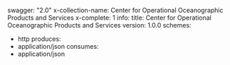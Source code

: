 swagger: "2.0"
x-collection-name: Center for Operational Oceanographic Products and Services
x-complete: 1
info:
  title: Center for Operational Oceanographic Products and Services
  version: 1.0.0
schemes:
- http
produces:
- application/json
consumes:
- application/json